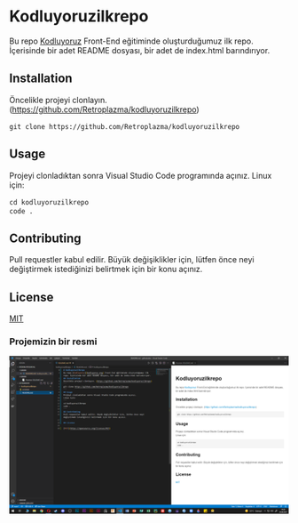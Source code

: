 # Kodluyoruzilkrepo
Bu repo [Kodluyoruz](kodluyoruz.org) Front-End eğitiminde oluşturduğumuz ilk repo. İçerisinde bir adet README dosyası, bir adet de index.html barındırıyor.
## Installation
Öncelikle projeyi clonlayın. (https://github.com/Retroplazma/kodluyoruzilkrepo)
```
git clone https://github.com/Retroplazma/kodluyoruzilkrepo
```
## Usage
Projeyi clonladıktan sonra Visual Studio Code programında açınız.
Linux için:
```
cd kodluyoruzilkrepo
code .
```
## Contributing
Pull requestler kabul edilir. Büyük değişiklikler için, lütfen önce neyi değiştirmek istediğinizi belirtmek için bir konu açınız.

## License

[MIT](https://opensource.org/licenses/MIT)

### Projemizin bir resmi
![Projenin örnek resmi](projeninilkresmi.png)